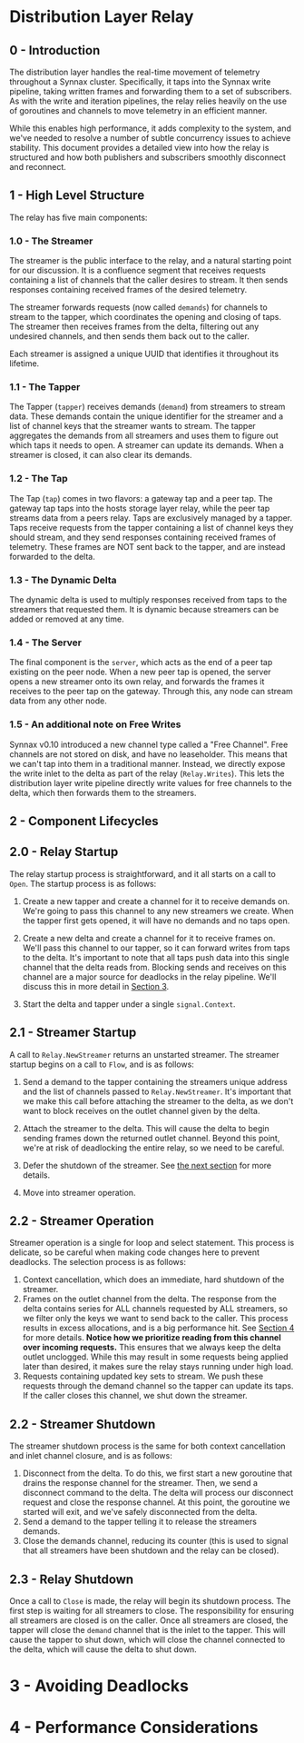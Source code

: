 # Distribution Layer Relay

## 0 - Introduction

The distribution layer handles the real-time movement of telemetry throughout a Synnax
cluster. Specifically, it taps into the Synnax write pipeline, taking written frames
and forwarding them to a set of subscribers. As with the write and iteration pipelines,
the relay relies heavily on the use of goroutines and channels to move telemetry in an
efficient manner.

While this enables high performance, it adds complexity to the system, and we've needed
to resolve a number of subtle concurrency issues to achieve stability. This document
provides a detailed view into how the relay is structured and how both publishers and
subscribers smoothly disconnect and reconnect.

## 1 - High Level Structure

The relay has five main components:

### 1.0 - The Streamer

The streamer is the public interface to the relay, and a natural starting point for
our discussion. It is a confluence segment that receives requests containing a list
of channels that the caller desires to stream. It then sends responses containing
received frames of the desired telemetry.

The streamer forwards requests (now called `demands`) for channels to stream to the
tapper, which coordinates the opening and closing of taps. The streamer then receives
frames from the delta, filtering out any undesired channels, and then sends them back
out to the caller.

Each streamer is assigned a unique UUID that identifies it throughout its lifetime.

### 1.1 - The Tapper

The Tapper (`tapper`) receives demands (`demand`) from streamers to stream
data. These demands contain the unique identifier for the streamer and a list of channel
keys that the streamer wants to stream. The tapper aggregates the demands from all
streamers and uses them to figure out which taps it needs to open. A streamer can
update its demands. When a streamer is closed, it can also clear its demands.

### 1.2 - The Tap

The Tap (`tap`) comes in two flavors: a gateway tap and a peer tap. The gateway tap
taps into the hosts storage layer relay, while the peer tap streams data from a peers
relay. Taps are exclusively managed by a tapper. Taps receive requests from the tapper
containing a list of channel keys they should stream, and they send responses containing
received frames of telemetry. These frames are NOT sent back to the tapper, and are
instead forwarded to the delta.

### 1.3 - The Dynamic Delta

The dynamic delta is used to multiply responses received from taps to the streamers
that requested them. It is dynamic because streamers can be added or removed at any
time.

### 1.4 - The Server

The final component is the `server`, which acts as the end of a peer tap existing on
the peer node. When a new peer tap is opened, the server opens a new streamer onto
its own relay, and forwards the frames it receives to the peer tap on the gateway.
Through this, any node can stream data from any other node.

### 1.5 - An additional note on Free Writes

Synnax v0.10 introduced a new channel type called a "Free Channel". Free channels are
not stored on disk, and have no leaseholder. This means that we can't tap into them
in a traditional manner. Instead, we directly expose the write inlet to the delta
as part of the relay (`Relay.Writes`). This lets the distribution layer write pipeline
directly write values for free channels to the delta, which then forwards them to the
streamers.

## 2 - Component Lifecycles

## 2.0 - Relay Startup

The relay startup process is straightforward, and it all starts on a call to `Open`.
The startup process is as follows:

1. Create a new tapper and create a channel for it to receive demands on. We're going to
pass this channel to any new streamers we create. When the tapper first gets opened, it
will have no demands and no taps open.

2. Create a new delta and create a channel for it to receive frames on. We'll pass this
channel to our tapper, so it can forward writes from taps to the delta. It's important
to note that all taps push data into this single channel that the delta reads from.
Blocking sends and receives on this channel are a major source for deadlocks in the
relay pipeline. We'll discuss this in more detail in [Section 3](#3---avoiding-deadlocks).

3. Start the delta and tapper under a single `signal.Context`.

## 2.1 - Streamer Startup

A call to `Relay.NewStreamer` returns an unstarted streamer. The streamer startup begins
on a call to `Flow`, and is as follows:

1. Send a demand to the tapper containing the streamers unique address and the list of
channels passed to `Relay.NewStreamer`. It's important that we make this call before
attaching the streamer to the delta, as we don't want to block receives on the outlet
channel given by the delta.

2. Attach the streamer to the delta. This will cause the delta to begin sending frames
down the returned outlet channel. Beyond this point, we're at risk of deadlocking the
entire relay, so we need to be careful.

3. Defer the shutdown of the streamer. See [the next section](#22---streamer-shutdown)
for more details.

4. Move into streamer operation.

## 2.2 - Streamer Operation

Streamer operation is a single for loop and select statement. This process is delicate,
so be careful when making code changes here to prevent deadlocks. The selection process
is as follows:

1. Context cancellation, which does an immediate, hard shutdown of the streamer.
2. Frames on the outlet channel from the delta. The response from the
delta contains series for ALL channels requested by ALL streamers, so we filter
only the keys we want to send back to the caller. This process results in excess
allocations, and is a big performance hit. See [Section 4](#4---performance-considerations)
for more details. **Notice how we prioritize reading from this channel over incoming
requests.** This ensures that we always keep the delta outlet unclogged. While this may
result in some requests being applied later than desired, it makes sure the relay stays
running under high load.
3. Requests containing updated key sets to stream. We push these requests through
the demand channel so the tapper can update its taps. If the caller closes this channel,
we shut down the streamer.

## 2.2 - Streamer Shutdown

The streamer shutdown process is the same for both context cancellation and inlet
channel closure, and is as follows:

1. Disconnect from the delta. To do this, we first start a new goroutine that drains
the response channel for the streamer. Then, we send a disconnect command to the delta.
The delta will process our disconnect request and close the response channel. At this
point, the goroutine we started will exit, and we've safely disconnected from the delta.
2. Send a demand to the tapper telling it to release the streamers demands.
3. Close the demands channel, reducing its counter (this is used to signal that all
streamers have been shutdown and the relay can be closed).

## 2.3 - Relay Shutdown

Once a call to `Close` is made, the relay will begin its shutdown process. The first
step is waiting for all streamers to close. The responsibility for ensuring all
streamers are closed is on the caller. Once all streamers are closed, the tapper will
close the `demand` channel that is the inlet to the tapper. This will cause the tapper
to shut down, which will close the channel connected to the delta, which will cause the
delta to shut down.

# 3 - Avoiding Deadlocks

# 4 - Performance Considerations
